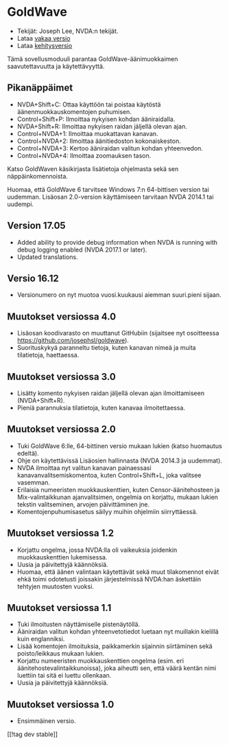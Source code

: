 # GoldWave #

* Tekijät: Joseph Lee, NVDA:n tekijät.
* Lataa [vakaa versio][1]
* Lataa [kehitysversio][2]

Tämä sovellusmoduuli parantaa GoldWave-äänimuokkaimen saavutettavuutta ja
käytettävyyttä.

## Pikanäppäimet ##

* NVDA+Shift+C: Ottaa käyttöön tai poistaa käytöstä äänenmuokkauskomentojen
  puhumisen.
* Control+Shift+P: Ilmoittaa nykyisen kohdan ääniraidalla.
* NVDA+Shift+R: Ilmoittaa nykyisen raidan jäljellä olevan ajan.
* Control+NVDA+1: Ilmoittaa muokattavan kanavan.
* Control+NVDA+2: Ilmoittaa äänitiedoston kokonaiskeston.
* Control+NVDA+3: Kertoo ääniraidan valitun kohdan yhteenvedon.
* Control+NVDA+4: Ilmoittaa zoomauksen tason.

Katso GoldWaven käsikirjasta lisätietoja ohjelmasta sekä sen
näppäinkomennoista.

Huomaa, että GoldWave 6 tarvitsee Windows 7:n 64-bittisen version tai
uudemman. Lisäosan 2.0-version käyttämiseen tarvitaan NVDA 2014.1 tai
uudempi.

## Version 17.05

* Added ability to provide debug information when NVDA is running with debug
  logging enabled (NVDA 2017.1 or later).
* Updated translations.

## Versio 16.12

* Versionumero on nyt muotoa vuosi.kuukausi aiemman suuri.pieni sijaan.

## Muutokset versiossa 4.0

* Lisäosan koodivarasto on muuttanut GitHubiin (sijaitsee nyt osoitteessa
  https://github.com/josephsl/goldwave).
* Suorituskykyä paranneltu tietoja, kuten kanavan nimeä ja muita
  tilatietoja, haettaessa.

## Muutokset versiossa 3.0

* Lisätty komento nykyisen raidan jäljellä olevan ajan ilmoittamiseen
  (NVDA+Shift+R).
* Pieniä parannuksia tilatietoja, kuten kanavaa ilmoitettaessa.

## Muutokset versiossa 2.0

* Tuki GoldWave 6:lle, 64-bittinen versio mukaan lukien (katso huomautus
  edeltä).
* Ohje on käytettävissä Lisäosien hallinnasta (NVDA 2014.3 ja uudemmat).
* NVDA ilmoittaa nyt valitun kanavan painaessasi kanavanvalitsemiskomentoa,
  kuten Control+Shift+L, joka valitsee vasemman.
* Erilaisia numeeristen muokkauskenttien, kuten Censor-äänitehosteen ja
  Mix-valintaikkunan ajanvalitsimen, ongelmia on korjattu, mukaan lukien
  tekstin valitseminen, arvojen päivittäminen jne.
* Komentojenpuhumisasetus säilyy muihin ohjelmiin siirryttäessä.

## Muutokset versiossa 1.2

* Korjattu ongelma, jossa NVDA:lla oli vaikeuksia joidenkin muokkauskenttien
  lukemisessa.
* Uusia ja päivitettyjä käännöksiä.
* Huomaa, että äänen valintaan käytettävät sekä muut tilakomennot eivät ehkä
  toimi odotetusti joissakin järjestelmissä NVDA:han äskettäin tehtyjen
  muutosten vuoksi.

## Muutokset versiossa 1.1

* Tuki ilmoitusten näyttämiselle pistenäytöllä.
* Ääniraidan valitun kohdan yhteenvetotiedot luetaan nyt muillakin kielillä
  kuin englanniksi.
* Lisää komentojen ilmoituksia, paikkamerkin sijainnin siirtäminen sekä
  poisto/leikkaus mukaan lukien.
* Korjattu numeeristen muokkauskenttien ongelma (esim. eri
  äänitehostevalintaikkunoissa), joka aiheutti sen, että väärä kentän nimi
  luettiin tai sitä ei luettu ollenkaan.
* Uusia ja päivitettyjä käännöksiä.

## Muutokset versiossa 1.0

* Ensimmäinen versio.

[[!tag dev stable]]

[1]: https://addons.nvda-project.org/files/get.php?file=gwv

[2]: https://addons.nvda-project.org/files/get.php?file=gwv-dev
